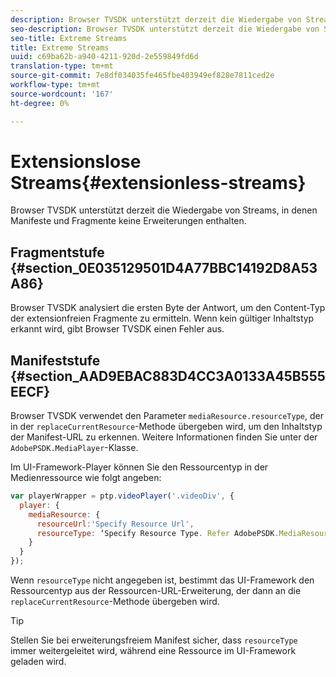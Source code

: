 ```yaml
---
description: Browser TVSDK unterstützt derzeit die Wiedergabe von Streams, in denen Manifeste und Fragmente keine Erweiterungen enthalten.
seo-description: Browser TVSDK unterstützt derzeit die Wiedergabe von Streams, in denen Manifeste und Fragmente keine Erweiterungen enthalten.
seo-title: Extreme Streams
title: Extreme Streams
uuid: c69ba62b-a940-4211-920d-2e559849fd6d
translation-type: tm+mt
source-git-commit: 7e8df034035fe465fbe403949ef828e7811ced2e
workflow-type: tm+mt
source-wordcount: '167'
ht-degree: 0%

---
```



# Extensionslose Streams{#extensionless-streams}

Browser TVSDK unterstützt derzeit die Wiedergabe von Streams, in denen Manifeste und Fragmente keine Erweiterungen enthalten.

## Fragmentstufe {#section_0E035129501D4A77BBC14192D8A53A86}

Browser TVSDK analysiert die ersten Byte der Antwort, um den Content-Typ der extensionfreien Fragmente zu ermitteln. Wenn kein gültiger Inhaltstyp erkannt wird, gibt Browser TVSDK einen Fehler aus.

## Manifeststufe {#section_AAD9EBAC883D4CC3A0133A45B555EECF}

Browser TVSDK verwendet den Parameter `mediaResource.resourceType`, der in der `replaceCurrentResource`-Methode übergeben wird, um den Inhaltstyp der Manifest-URL zu erkennen. Weitere Informationen finden Sie unter der `AdobePSDK.MediaPlayer`-Klasse.

Im UI-Framework-Player können Sie den Ressourcentyp in der Medienressource wie folgt angeben:

```js
var playerWrapper = ptp.videoPlayer('.videoDiv', { 
  player: { 
    mediaResource: { 
      resourceUrl:'Specify Resource Url', 
      resourceType: ‘Specify Resource Type. Refer AdobePSDK.MediaResourceType' 
    } 
  } 
}); 
```

Wenn `resourceType` nicht angegeben ist, bestimmt das UI-Framework den Ressourcentyp aus der Ressourcen-URL-Erweiterung, der dann an die `replaceCurrentResource`-Methode übergeben wird.

>[!TIP]
>
>Stellen Sie bei erweiterungsfreiem Manifest sicher, dass `resourceType` immer weitergeleitet wird, während eine Ressource im UI-Framework geladen wird.

